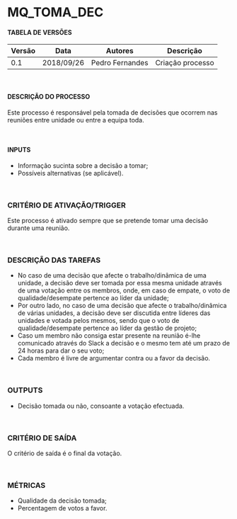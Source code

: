 # MQ_TOMA_DEC


#### TABELA DE VERSÕES

| Versão | Data | Autores | Descrição
|---|---|---|---
|0.1 | 2018/09/26 | Pedro Fernandes | Criação processo

<br>

#### DESCRIÇÃO DO PROCESSO

Este processo é responsável pela tomada de decisões que ocorrem nas reuniões entre unidade ou entre a equipa toda.

<br>

#### INPUTS

* Informação sucinta sobre a decisão a tomar;
* Possíveis alternativas (se aplicável).

<br>

### CRITÉRIO DE ATIVAÇÃO/TRIGGER

Este processo é ativado sempre que se pretende tomar uma decisão durante uma reunião.

<br>

### DESCRIÇÃO DAS TAREFAS

* No caso de uma decisão que afecte o trabalho/dinâmica de uma unidade, a decisão deve ser tomada por essa mesma unidade através de uma votação entre os membros, onde, em caso de empate, o voto de qualidade/desempate pertence ao líder da unidade;
* Por outro lado, no caso de uma decisão que afecte o trabalho/dinâmica de várias unidades, a decisão deve ser discutida entre líderes das unidades e votada pelos mesmos, sendo que o voto de qualidade/desempate pertence ao líder da gestão de projeto;
* Caso um membro não consiga estar presente na reunião é-lhe comunicado através do Slack a decisão e o mesmo tem até um prazo de 24 horas para dar o seu voto;
* Cada membro é livre de argumentar contra ou a favor da decisão.

<br>

### OUTPUTS

* Decisão tomada ou não, consoante a votação efectuada.

<br>

### CRITÉRIO DE SAÍDA

O critério de saída é o final da votação.

<br>

### MÉTRICAS

* Qualidade da decisão tomada;
* Percentagem de votos a favor.

